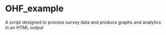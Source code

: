# OHF_example
A script designed to process survey data and produce graphs and analytics in an HTML output
